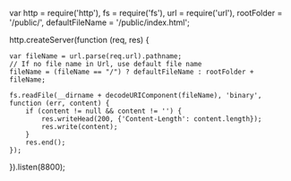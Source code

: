 var http = require('http'),
    fs = require('fs'),
    url = require('url'),
    rootFolder = '/public/',
    defaultFileName = '/public/index.html';


http.createServer(function (req, res) {

    var fileName = url.parse(req.url).pathname;
    // If no file name in Url, use default file name
    fileName = (fileName == "/") ? defaultFileName : rootFolder + fileName;

    fs.readFile(__dirname + decodeURIComponent(fileName), 'binary', function (err, content) {
        if (content != null && content != '') {
            res.writeHead(200, {'Content-Length': content.length});
            res.write(content);
        }
        res.end();
    });

}).listen(8800); 

